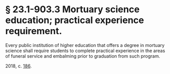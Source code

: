 # § 23.1-903.3 Mortuary science education; practical experience requirement.

<p>Every public institution of higher education that offers a degree in mortuary science shall require students to complete practical experience in the areas of funeral service and embalming prior to graduation from such program.</p><p>2018, c. <a href='http://lis.virginia.gov/cgi-bin/legp604.exe?181+ful+CHAP0186'>186</a>.</p>
